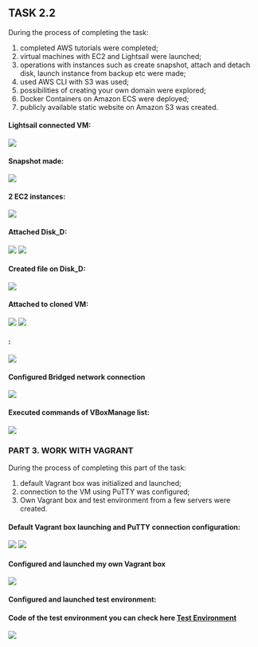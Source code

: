 ## TASK 2.2 
During the process of completing the task:
1) completed AWS tutorials were completed;
2) virtual machines with EC2 and Lightsail were launched; 
3) operations with instances such as create snapshot, attach and detach disk, launch instance from backup etc were made;
4) used AWS CLI with S3 was used;
5) possibilities of creating your own domain were explored;
6) Docker Containers on Amazon ECS were deployed;
7) publicly available static website on Amazon S3 was created.
#### Lightsail connected VM:
![](https://github.com/Dudnique/Screenshots/blob/main/m2/task2.2/Lightsail%20connected%20vm.png)
#### Snapshot made:
![](https://github.com/Dudnique/Screenshots/blob/main/m2/task2.2/Snapshot%20for%20VM.png)
#### 2 EC2 instances:
![](https://github.com/Dudnique/Screenshots/blob/main/m2/task2.2/cloned%20instance.png)
#### Attached Disk_D:
![](https://github.com/Dudnique/Screenshots/blob/main/m2/task2.2/attached%20disk_D.png)
![](https://github.com/Dudnique/Screenshots/blob/main/m2/task2.2/mounted%20storage.png)
#### Created file on Disk_D:
![](https://github.com/Dudnique/Screenshots/blob/main/m2/task2.2/created%20file%20on%20disk_d.png)
#### Attached to cloned VM:
![](https://github.com/Dudnique/Screenshots/blob/main/m2/task2.2/Attached%20to%20Clone_VM.png)
![](https://github.com/Dudnique/Screenshots/blob/main/m2/task2.2/proof%20of%20attaching%20.png)

#### :
![](https://github.com/Dudnique/DevOps_online_Kyiv_2021Q2/blob/main/m2/task2.1/Internal.png)
#### Configured Bridged network connection
![](https://github.com/Dudnique/DevOps_online_Kyiv_2021Q2/blob/main/m2/task2.1/bridged.png)
#### Executed commands of VBoxManage list:
![](https://github.com/Dudnique/DevOps_online_Kyiv_2021Q2/blob/main/m2/task2.1/commands.png)
### PART 3. WORK WITH VAGRANT
During the process of completing this part of the task:
1) default Vagrant box was initialized and launched;
2) connection to the VM using PuTTY was configured;
3) Own Vagrant box and test environment from a few servers were created.
#### Default Vagrant box launching and PuTTY connection configuration: 
![](https://github.com/Dudnique/DevOps_online_Kyiv_2021Q2/blob/main/m2/task2.1/vagrant/vagrant%20start.png)
![](https://github.com/Dudnique/DevOps_online_Kyiv_2021Q2/blob/main/m2/task2.1/vagrant/putty.png)
#### Configured and launched my own Vagrant box
![](https://github.com/Dudnique/DevOps_online_Kyiv_2021Q2/blob/main/m2/task2.1/vagrant/Launching%20my%20own%20vagrant%20box.png)
#### Configured and launched test environment:
#### Code of the test environment you can check here [Test Environment](https://github.com/Dudnique/DevOps_online_Kyiv_2021Q2/blob/main/m2/task2.1/vagrant/Test%20Environment)
![](https://github.com/Dudnique/DevOps_online_Kyiv_2021Q2/blob/main/m2/task2.1/vagrant/testenviroment%20vagrant.png)
